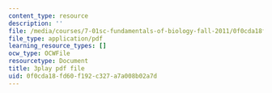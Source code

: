 ```yaml
---
content_type: resource
description: ''
file: /media/courses/7-01sc-fundamentals-of-biology-fall-2011/0f0cda18fd60f192c327a7a008b02a7d_BIIWlZqWxKg.pdf
file_type: application/pdf
learning_resource_types: []
ocw_type: OCWFile
resourcetype: Document
title: 3play pdf file
uid: 0f0cda18-fd60-f192-c327-a7a008b02a7d
---
```

